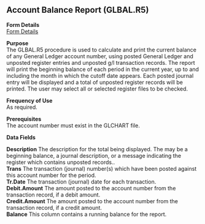 ##  Account Balance Report (GLBAL.R5)

<PageHeader />

**Form Details**  
[ Form Details ](GLBAL-R5-1/README.md)   

**Purpose**  
The GLBAL.R5 procedure is used to calculate and print the current balance of
any General Ledger account number, using posted General Ledger and unposted
register entries and unposted g/l transaction records. The report will print
the beginning balance of each period in the current year, up to and including
the month in which the cutoff date appears. Each posted journal entry will be
displayed and a total of unposted register records will be printed. The user
may select all or selected register files to be checked.

**Frequency of Use**  
As required.

**Prerequisites**  
The account number must exist in the GLCHART file.

**Data Fields**

**Description** The description for the total being displayed. The may be a
beginning balance, a journal description, or a message indicating the register
which contains unposted records..  
**Trans** The transaction (journal) number(s) which have been posted against
this account number for the period.  
**Tr.Date** The transaction (journal) date for each transaction.  
**Debit.Amount** The amount posted to the account number from the transaction
record, if a debit amount.  
**Credit.Amount** The amount posted to the account number from the transaction
record, if a credit amount.  
**Balance** This column contains a running balance for the report.  
  
<badge text= "Version 8.10.57" vertical="middle" />

<PageFooter />